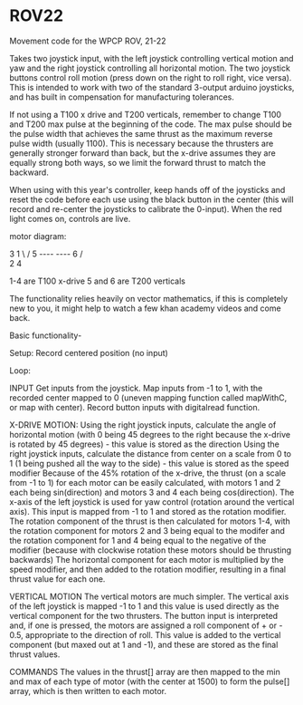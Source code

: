 # ROV22
Movement code for the WPCP ROV, 21-22

Takes two joystick input, with the left joystick controlling vertical motion and yaw and the right joystick controlling all horizontal motion. The two joystick buttons control roll motion (press down on the right to roll right, vice versa). This is intended to work with two of the standard 3-output arduino joysticks, and has built in compensation for manufacturing tolerances.

If not using a T100 x drive and T200 verticals, remember to change T100 and T200 max pulse at the beginning of the code. The max pulse should be the pulse width that achieves the same thrust as the maximum reverse pulse width (usually 1100). This is necessary because the thrusters are generally stronger forward than back, but the x-drive assumes they are equally strong both ways, so we limit the forward thrust to match the backward.

When using with this year's controller, keep hands off of the joysticks and reset the code before each use using the black button in the center (this will record and re-center the joysticks to calibrate the 0-input). When the red light comes on, controls are live.

motor diagram:

  3        1
   \      /
5 ----  ---- 6
   /      \
  2        4
  
1-4 are T100 x-drive
5 and 6 are T200 verticals

The functionality relies heavily on vector mathematics, if this is completely new to you, it might help to watch a few khan academy videos and come back.

Basic functionality-

Setup: Record centered position (no input)

Loop: 

INPUT
  Get inputs from the joystick. Map inputs from -1 to 1, with the recorded center mapped to 0 (uneven mapping function called mapWithC, or map with center). Record button inputs with digitalread function.
  
X-DRIVE MOTION:
  Using the right joystick inputs, calculate the angle of horizontal motion (with 0 being 45 degrees to the right because the x-drive is rotated by 45 degrees) - this value is stored as the direction
  Using the right joystick inputs, calculate the distance from center on a scale from 0 to 1 (1 being pushed all the way to the side) - this value is stored as the speed modifier
  Because of the 45% rotation of the x-drive, the thrust (on a scale from -1 to 1) for each motor can be easily calculated, with motors 1 and 2 each being sin(direction) and motors 3 and 4 each being cos(direction).
  The x-axis of the left joystick is used for yaw control (rotation around the vertical axis). This input is mapped from -1 to 1 and stored as the rotation modifier. The rotation component of the thrust is then calculated for motors 1-4, with the rotation component for motors 2 and 3 being equal to the modifer and the rotation component for 1 and 4 being equal to the negative of the modifier (because with clockwise rotation these motors should be thrusting backwards)
  The horizontal component for each motor is multiplied by the speed modifier, and then added to the rotation modifier, resulting in a final thrust value for each one.
 
 VERTICAL MOTION
  The vertical motors are much simpler. The vertical axis of the left joystick is mapped -1 to 1 and this value is used directly as the vertical component for the two thrusters. The button input is interpreted and, if one is pressed, the motors are assigned a roll component of + or - 0.5, appropriate to the direction of roll. This value is added to the vertical component (but maxed out at 1 and -1), and these are stored as the final thrust values.

COMMANDS
  The values in the thrust[] array are then mapped to the min and max of each type of motor (with the center at 1500) to form the pulse[] array, which is then written to each motor. 
  
  
  
